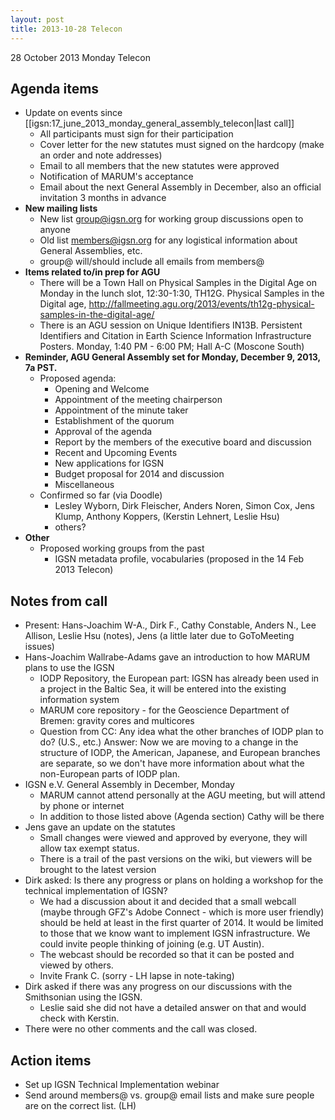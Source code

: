 ```yaml
---
layout: post
title: 2013-10-28 Telecon
---
```


28 October 2013 Monday Telecon

## Agenda items ##


  - Update on events since [[igsn:17_june_2013_monday_general_assembly_telecon|last call]]
      * All participants must sign for their participation
      * Cover letter for the new statutes must signed on the hardcopy (make an order and note addresses)
      * Email to all members that the new statutes were approved
      * Notification of MARUM's acceptance
      * Email about the next General Assembly in December, also an official invitation 3 months in advance
  - **New mailing lists**
    - New list group@igsn.org for working group discussions open to anyone
    - Old list members@igsn.org for any logistical information about General Assemblies, etc.
    - group@ will/should include all emails from members@
  - **Items related to/in prep for AGU** 
    - There will be a Town Hall on Physical Samples in the Digital Age on Monday in the lunch slot, 12:30-1:30, TH12G. Physical Samples in the Digital age, http://fallmeeting.agu.org/2013/events/th12g-physical-samples-in-the-digital-age/
    - There is an AGU session on Unique Identifiers IN13B. Persistent Identifiers and Citation in Earth Science Information Infrastructure Posters. Monday, 1:40 PM - 6:00 PM; Hall A-C (Moscone South)
  - **Reminder, AGU General Assembly set for Monday, December 9, 2013, 7a PST.**
    - Proposed agenda:
      - Opening and Welcome
      - Appointment of the meeting chairperson
      - Appointment of the minute taker
      - Establishment of the quorum
      - Approval of the agenda
      - Report by the members of the executive board and discussion
      - Recent and Upcoming Events
      - New applications for IGSN
      - Budget proposal for 2014 and discussion
      - Miscellaneous
    - Confirmed so far (via Doodle)
      - Lesley Wyborn, Dirk Fleischer, Anders Noren, Simon Cox, Jens Klump, Anthony Koppers, (Kerstin Lehnert, Leslie Hsu)
      - others? 
  - **Other**
    - Proposed working groups from the past
      - IGSN metadata profile, vocabularies (proposed in the 14 Feb 2013 Telecon)

## Notes from call ##

  - Present: Hans-Joachim W-A., Dirk F., Cathy Constable, Anders N., Lee Allison, Leslie Hsu (notes), Jens (a little later due to GoToMeeting issues)
  - Hans-Joachim Wallrabe-Adams gave an introduction to how MARUM plans to use the IGSN
    - IODP Repository, the European part: IGSN has already been used in a project in the Baltic Sea, it will be entered into the existing information system
    - MARUM core repository - for the Geoscience Department of Bremen: gravity cores and multicores
    - Question from CC: Any idea what the other branches of IODP plan to do? (U.S., etc.) Answer: Now we are moving to a change in the structure of IODP, the American, Japanese, and European branches are separate, so we don't have more information about what the non-European parts of IODP plan.
  - IGSN e.V. General Assembly in December, Monday
    - MARUM cannot attend personally at the AGU meeting, but will attend by phone or internet
    - In addition to those listed above (Agenda section) Cathy will be there
  - Jens gave an update on the statutes
    - Small changes were viewed and approved by everyone, they will allow tax exempt status. 
    - There is a trail of the past versions on the wiki, but viewers will be brought to the latest version
  - Dirk asked: Is there any progress or plans on holding a workshop for the technical implementation of IGSN?
    - We had a discussion about it and decided that a small webcall (maybe through GFZ's Adobe Connect - which is more user friendly) should be held at least in the first quarter of 2014. It would be limited to those that we know want to implement IGSN infrastructure. We could invite people thinking of joining (e.g. UT Austin).
    - The webcast should be recorded so that it can be posted and viewed by others.
    - Invite Frank C. (sorry - LH lapse in note-taking)
  - Dirk asked if there was any progress on our discussions with the Smithsonian using the IGSN. 
    - Leslie said she did not have a detailed answer on that and would check with Kerstin.
  - There were no other comments and the call was closed. 

## Action items ##

  - Set up IGSN Technical Implementation webinar
  - Send around members@ vs. group@ email lists and make sure people are on the correct list. (LH)

